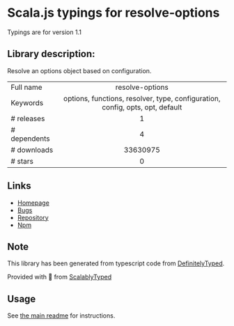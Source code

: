 
# Scala.js typings for resolve-options

Typings are for version 1.1

## Library description:
Resolve an options object based on configuration.

|                    |                 |
| ------------------ | :-------------: |
| Full name          | resolve-options |
| Keywords           | options, functions, resolver, type, configuration, config, opts, opt, default |
| # releases         | 1 |
| # dependents       | 4 |
| # downloads        | 33630975 |
| # stars            | 0 |

## Links
- [Homepage](https://github.com/gulpjs/resolve-options#readme)
- [Bugs](https://github.com/gulpjs/resolve-options/issues)
- [Repository](https://github.com/gulpjs/resolve-options)
- [Npm](https://www.npmjs.com/package/resolve-options)
    


## Note
This library has been generated from typescript code from [DefinitelyTyped](https://definitelytyped.org).

Provided with :purple_heart: from [ScalablyTyped](https://github.com/oyvindberg/ScalablyTyped)

## Usage
See [the main readme](../../readme.md) for instructions.


